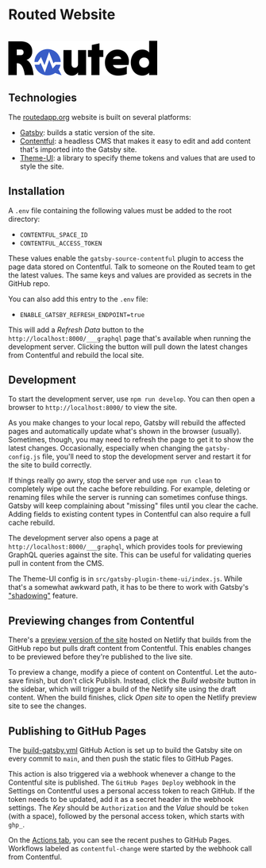 # Routed Website

<br/>
<a href="https://routedapp.org"><img src="/src/images/logomark.png" width="300"/></a>
<br/>


## Technologies

The [routedapp.org](https://routedapp.github.io/) website is built on several platforms:

- [Gatsby](http://gatsbyjs.org/): builds a static version of the site.
- [Contentful](https://www.contentful.com/): a headless CMS that makes it easy to edit and add content that's imported into the Gatsby site.
- [Theme-UI](https://theme-ui.com): a library to specify theme tokens and values that are used to style the site.


## Installation

A `.env` file containing the following values must be added to the root directory:

- `CONTENTFUL_SPACE_ID`
- `CONTENTFUL_ACCESS_TOKEN`

These values enable the `gatsby-source-contentful` plugin to access the page data stored on Contentful.  Talk to someone on the Routed team to get the latest values.  The same keys and values are provided as secrets in the GitHub repo.

You can also add this entry to the `.env` file:

- `ENABLE_GATSBY_REFRESH_ENDPOINT=true`

This will add a *Refresh Data* button to the `http://localhost:8000/___graphql` page that's available when running the development server.  Clicking the button will pull down the latest changes from Contentful and rebuild the local site.


## Development

To start the development server, use `npm run develop`.  You can then open a browser to `http://localhost:8000/` to view the site.

As you make changes to your local repo, Gatsby will rebuild the affected pages and automatically update what's shown in the browser (usually).  Sometimes, though, you may need to refresh the page to get it to show the latest changes.  Occasionally, especially when changing the `gatsby-config.js` file, you'll need to stop the development server and restart it for the site to build correctly.

If things really go awry, stop the server and use `npm run clean` to completely wipe out the cache before rebuilding.  For example, deleting or renaming files while the server is running can sometimes confuse things.  Gatsby will keep complaining about "missing" files until you clear the cache.  Adding fields to existing content types in Contentful can also require a full cache rebuild.

The development server also opens a page at `http://localhost:8000/___graphql`, which provides tools for previewing GraphQL queries against the site.  This can be useful for validating queries pull in content from the CMS.

The Theme-UI config is in `src/gatsby-plugin-theme-ui/index.js`.  While that's a somewhat awkward path, it has to be there to work with Gatsby's ["shadowing"](https://www.gatsbyjs.com/docs/how-to/plugins-and-themes/shadowing/) feature.


## Previewing changes from Contentful

There's a [preview version of the site](https://routed-website-test.netlify.app/) hosted on Netlify that builds from the GitHub repo but pulls draft content from Contentful.  This enables changes to be previewed before they're published to the live site.

To preview a change, modify a piece of content on Contentful.  Let the auto-save finish, but don't click Publish.  Instead, click the *Build website* button in the sidebar, which will trigger a build of the Netlify site using the draft content.  When the build finishes, click *Open site* to open the Netlify preview site to see the changes.


## Publishing to GitHub Pages

The [build-gatsby.yml](.github/workflows/build-gatsby.yml) GitHub Action is set up to build the Gatsby site on every commit to `main`, and then push the static files to GitHub Pages.

This action is also triggered via a webhook whenever a change to the Contentful site is published.  The `GitHub Pages Deploy` webhook in the Settings on Contentful uses a personal access token to reach GitHub.  If the token needs to be updated, add it as a secret header in the webhook settings.  The *Key* should be `Authorization` and the *Value* should be `token ` (with a space), followed by the personal access token, which starts with `ghp_`.

On the [Actions tab](https://github.com/routedapp/routedapp.github.io/actions), you can see the recent pushes to GitHub Pages.  Workflows labeled as `contentful-change` were started by the webhook call from Contentful.
